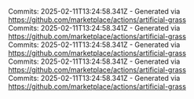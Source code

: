 Commits: 2025-02-11T13:24:58.341Z - Generated via https://github.com/marketplace/actions/artificial-grass
<br>
Commits: 2025-02-11T13:24:58.341Z - Generated via https://github.com/marketplace/actions/artificial-grass
<br>
Commits: 2025-02-11T13:24:58.341Z - Generated via https://github.com/marketplace/actions/artificial-grass
<br>
Commits: 2025-02-11T13:24:58.341Z - Generated via https://github.com/marketplace/actions/artificial-grass
<br>
Commits: 2025-02-11T13:24:58.341Z - Generated via https://github.com/marketplace/actions/artificial-grass
<br>
